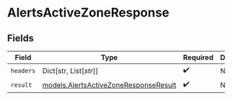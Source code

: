 # AlertsActiveZoneResponse


## Fields

| Field                                                                                | Type                                                                                 | Required                                                                             | Description                                                                          |
| ------------------------------------------------------------------------------------ | ------------------------------------------------------------------------------------ | ------------------------------------------------------------------------------------ | ------------------------------------------------------------------------------------ |
| `headers`                                                                            | Dict[str, List[*str*]]                                                               | :heavy_check_mark:                                                                   | N/A                                                                                  |
| `result`                                                                             | [models.AlertsActiveZoneResponseResult](../models/alertsactivezoneresponseresult.md) | :heavy_check_mark:                                                                   | N/A                                                                                  |
